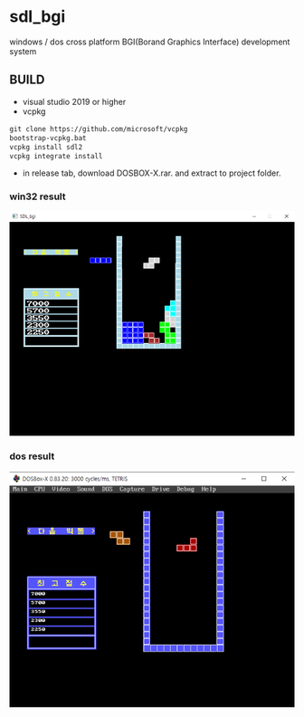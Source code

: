 # sdl_bgi
windows / dos cross platform BGI(Borand Graphics Interface) development system

## BUILD
* visual studio 2019 or higher
* vcpkg
```
git clone https://github.com/microsoft/vcpkg
bootstrap-vcpkg.bat
vcpkg install sdl2
vcpkg integrate install
```

* in release tab, download DOSBOX-X.rar. and extract to project folder.

### win32 result

<img src="./img/win32.png">

### dos result

<img src="./img/dos.png">
